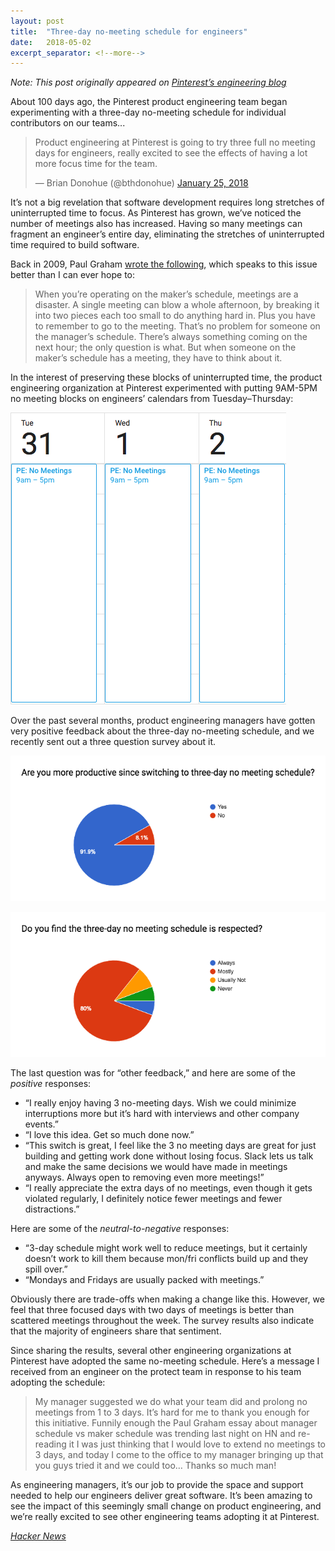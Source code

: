 ```yaml
---
layout: post
title:  "Three-day no-meeting schedule for engineers"
date:   2018-05-02
excerpt_separator: <!--more-->
---
```


_Note: This post originally appeared on_
[_Pinterest&rsquo;s engineering blog_](https://medium.com/@Pinterest_Engineering/three-day-no-meeting-schedule-for-engineers-fca9f857a567)

About 100 days ago, the Pinterest product engineering team began experimenting with a three-day no-meeting schedule for individual contributors on our teams...

<blockquote class="twitter-tweet" data-lang="en"><p lang="en" dir="ltr">Product engineering at Pinterest is going to try three full no meeting days for engineers, really excited to see the effects of having a lot more focus time for the team.</p>&mdash; Brian Donohue (@bthdonohue) <a href="https://twitter.com/bthdonohue/status/956619764062830592?ref_src=twsrc%5Etfw">January 25, 2018</a></blockquote>
<script async src="https://platform.twitter.com/widgets.js" charset="utf-8"></script>

<!--more-->

It’s not a big revelation that software development requires long stretches of uninterrupted time to focus. As Pinterest has grown, we’ve noticed the number of meetings also has increased. Having so many meetings can fragment an engineer’s entire day, eliminating the stretches of uninterrupted time required to build software.

Back in 2009, Paul Graham [wrote the following](http://www.paulgraham.com/makersschedule.html), which speaks to this issue better than I can ever hope to:

> When you’re operating on the maker’s schedule, meetings are a disaster. A single meeting can blow a whole afternoon, by breaking it into two pieces each too small to do anything hard in. Plus you have to remember to go to the meeting. That’s no problem for someone on the manager’s schedule. There’s always something coming on the next hour; the only question is what. But when someone on the maker’s schedule has a meeting, they have to think about it.

In the interest of preserving these blocks of uninterrupted time, the product engineering organization at Pinterest experimented with putting 9AM-5PM no meeting blocks on engineers’ calendars from Tuesday–Thursday:


![](/img/posts/0_eHFL4MemH1Wn4Zqu.png)

Over the past several months, product engineering managers have gotten very positive feedback about the three-day no-meeting schedule, and we recently sent out a three question survey about it.

![](/img/posts/0_otjJ6UX1FQlfCz4G.png)

![](/img/posts/0_LKfF5b6ISQW4trCp.png)

The last question was for “other feedback,” and here are some of the *positive* responses:

* “I really enjoy having 3 no-meeting days. Wish we could minimize interruptions more but it’s hard with interviews and other company events.”
* “I love this idea. Get so much done now.”
* “This switch is great, I feel like the 3 no meeting days are great for just building and getting work done without losing focus. Slack lets us talk and make the same decisions we would have made in meetings anyways. Always open to removing even more meetings!”
* “I really appreciate the extra days of no meetings, even though it gets violated regularly, I definitely notice fewer meetings and fewer distractions.”

Here are some of the *neutral-to-negative* responses:

* “3-day schedule might work well to reduce meetings, but it certainly doesn’t work to kill them because mon/fri conflicts build up and they spill over.”
* “Mondays and Fridays are usually packed with meetings.”

Obviously there are trade-offs when making a change like this. However, we feel that three focused days with two days of meetings is better than scattered meetings throughout the week. The survey results also indicate that the majority of engineers share that sentiment.

Since sharing the results, several other engineering organizations at Pinterest have adopted the same no-meeting schedule. Here’s a message I received from an engineer on the protect team in response to his team adopting the schedule:

> My manager suggested we do what your team did and prolong no meetings from 1 to 3 days. It’s hard for me to thank you enough for this initiative. Funnily enough the Paul Graham essay about manager schedule vs maker schedule was trending last night on HN and re-reading it I was just thinking that I would love to extend no meetings to 3 days, and today I come to the office to my manager bringing up that you guys tried it and we could too… Thanks so much man!

As engineering managers, it’s our job to provide the space and support needed to help our engineers deliver great software. It’s been amazing to see the impact of this seemingly small change on product engineering, and we’re really excited to see other engineering teams adopting it at Pinterest.

_[Hacker News](https://news.ycombinator.com/item?id=16985228)_
